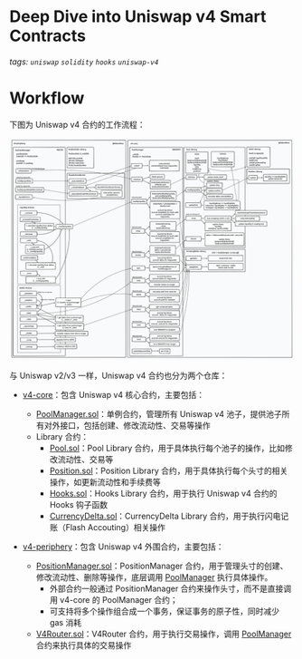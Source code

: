 # Deep Dive into Uniswap v4 Smart Contracts

###### tags: `uniswap` `solidity` `hooks` `uniswap-v4`

# Workflow

下图为 Uniswap v4 合约的工作流程：

![](./assets/uniswap-v4-workflow.png)

与 Uniswap v2/v3 一样，Uniswap v4 合约也分为两个仓库：

* [v4-core](./v4-core/zh/README.md)：包含 Uniswap v4 核心合约，主要包括： 
  * [PoolManager.sol](./v4-core/zh/PoolManager.md)：单例合约，管理所有 Uniswap v4 池子，提供池子所有对外接口，包括创建、修改流动性、交易等操作
  * Library 合约：
    * [Pool.sol](./v4-core/zh/PoolLibrary.md)：Pool Library 合约，用于具体执行每个池子的操作，比如修改流动性、交易等
    * [Position.sol](./v4-core/zh/PositionLibrary.md)：Position Library 合约，用于具体执行每个头寸的相关操作，如更新流动性和手续费等
    * [Hooks.sol](./v4-core/zh/HooksLibrary.md)：Hooks Library 合约，用于执行 Uniswap v4 合约的 Hooks 钩子函数
    * [CurrencyDelta.sol](./v4-core/zh/CurrencyDeltaLibrary.md)：CurrencyDelta Library 合约，用于执行闪电记账（Flash Accouting）相关操作

* [v4-periphery](./v4-periphery/zh/README.md)：包含 Uniswap v4 外围合约，主要包括：
  * [PositionManager.sol](./v4-periphery/zh/PositionManager.md)：PositionManager 合约，用于管理头寸的创建、修改流动性、删除等操作，底层调用 [PoolManager](./v4-core/zh/PoolManager.md) 执行具体操作。
    * 外部合约一般通过 PositionManager 合约来操作头寸，而不是直接调用 v4-core 的 PoolManager 合约；
    * 可支持将多个操作组合成一个事务，保证事务的原子性，同时减少 gas 消耗
  * [V4Router.sol](./v4-periphery/zh/V4Router.md)：V4Router 合约，用于执行交易操作，调用 [PoolManager](./v4-core/zh/PoolManager.md) 合约来执行具体的交易操作